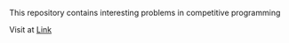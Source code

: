 This repository contains interesting problems in competitive programming

Visit at [Link](https://skewed-exploiter.github.io/random-stuff/)
